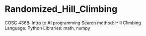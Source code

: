 # Randomized_Hill_Climbing
COSC 4368: Intro to AI programming
Search method: Hill Climbing
Language: Python
Libraries: math, numpy
